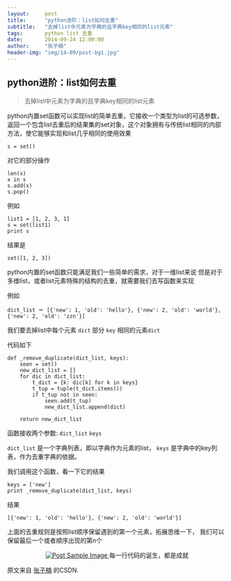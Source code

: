 ```yaml
---
layout:     post
title:      "python进阶：list如何去重"
subtitle:   "去掉list中元素为字典的且字典key相同的list元素"
tags:		python list 去重
date:       2014-09-24 12:00:00
author:     "张子楠"
header-img: "img/14-09/post-bg1.jpg"
---
```


<h2>python进阶：list如何去重</h2>
<blockquote>去掉list中元素为字典的且字典key相同的list元素</blockquote>

<p>python内置set函数可以实现list的简单去重，它接收一个类型为list的可选参数，返回一个包含list去重后的结果集的set对象，这个对象拥有与传统list相同的内部方法，使它能够实现和list几乎相同的使用效果</p>

	s = set()

对它的部分操作

	len(s)
	x in s
	s.add(x)
	s.pop()

例如

	list1 = [1, 2, 3, 1]
	s = set(list1)
	print s

结果是

	set([1, 2, 3])

python内置的set函数只能满足我们一些简单的需求，对于一维list来说
但是对于多维list，或者list元素特殊的结构的去重，就需要我们去写函数来实现

例如

	dict_list ＝ [{'new': 1, 'old': 'hello'}, {'new': 2, 'old': 'world'}, {'new': 2, 'old': 'zzn'}]

我们要去掉list中每个元素 `dict` 部分 `key` 相同的元素`dict`

代码如下

	def _remove_duplicate(dict_list, keys):
	    seen = set()
	    new_dict_list = []
	    for dic in dict_list:
	        t_dict = {k: dic[k] for k in keys}
	        t_tup = tuple(t_dict.items())
	        if t_tup not in seen:
	            seen.add(t_tup)
	            new_dict_list.append(dict)

	    return new_dict_list

函数接收两个参数: `dict_list` `keys`

`dict_list` 是一个字典列表，即以字典作为元素的list，
`keys` 是字典中的key列表，作为去重字典的依据。

我们调用这个函数，看一下它的结果

	keys = ['new']
	print _remove_duplicate(dict_list, keys)

结果

	[{'new': 1, 'old': 'hello'}, {'new': 2, 'old': 'world'}]

上面的去重规则是按照list顺序保留遇到的第一个元素，拓展思维一下，
我们可以保留最后一个或者顺序出现的第n个


<center>
<a href="#">
    <img src="{{ site.baseurl }}/img/14-09/code1.png" alt="Post Sample Image">
</a>
<span class="caption text-muted">每一行代码的诞生，都是成就</span>
</center>

<p>原文来自 <a href="http://blog.csdn.net/ngforever/">张子楠</a> 的CSDN.</p>
